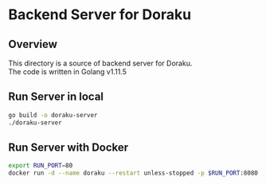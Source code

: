 # Backend Server for Doraku

## Overview

This directory is a source of backend server for Doraku.  
The code is written in Golang v1.11.5

## Run Server in local

```bash
go build -o doraku-server
./doraku-server
```

## Run Server with Docker

```bash
export RUN_PORT=80
docker run -d --name doraku --restart unless-stopped -p $RUN_PORT:8080 smiyoshi/dorakuserver
```
